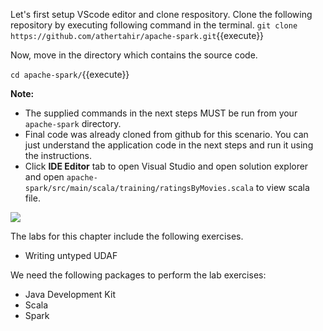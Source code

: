 Let's first setup VScode editor and clone respository. Clone the following repository by executing following command in the terminal.
`git clone https://github.com/athertahir/apache-spark.git`{{execute}}

Now, move in the directory which contains the source code.

`cd apache-spark/`{{execute}}


**Note:**
- The supplied commands in the next steps MUST be run from your `apache-spark` directory. 
- Final code was already cloned from github for this scenario. You can just understand the application code in the next steps and run it using the instructions.
- Click **IDE Editor** tab to open Visual Studio and open solution explorer and open `apache-spark/src/main/scala/training/ratingsByMovies.scala` to view scala file.

![](https://github.com/fenago/katacoda-scenarios/raw/master/apache-spark/1.JPG)

The labs for this chapter include the following exercises.
- Writing untyped UDAF

We need the following packages to perform the lab exercises: 
- Java Development Kit
- Scala
- Spark
